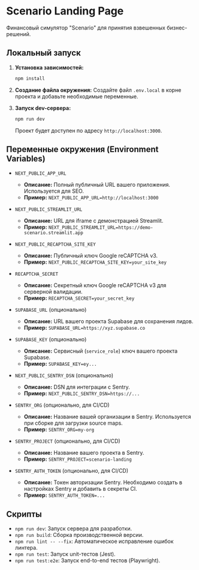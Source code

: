 # Scenario Landing Page

Финансовый симулятор "Scenario" для принятия взвешенных бизнес-решений.

## Локальный запуск

1.  **Установка зависимостей:**
    ```bash
    npm install
    ```

2.  **Создание файла окружения:**
    Создайте файл `.env.local` в корне проекта и добавьте необходимые переменные.

3.  **Запуск dev-сервера:**
    ```bash
    npm run dev
    ```
    Проект будет доступен по адресу `http://localhost:3000`.

## Переменные окружения (Environment Variables)

-   `NEXT_PUBLIC_APP_URL`
    -   **Описание:** Полный публичный URL вашего приложения. Используется для SEO.
    -   **Пример:** `NEXT_PUBLIC_APP_URL=http://localhost:3000`

-   `NEXT_PUBLIC_STREAMLIT_URL`
    -   **Описание:** URL для iframe с демонстрацией Streamlit.
    -   **Пример:** `NEXT_PUBLIC_STREAMLIT_URL=https://demo-scenario.streamlit.app`

-   `NEXT_PUBLIC_RECAPTCHA_SITE_KEY`
    -   **Описание:** Публичный ключ Google reCAPTCHA v3.
    -   **Пример:** `NEXT_PUBLIC_RECAPTCHA_SITE_KEY=your_site_key`

-   `RECAPTCHA_SECRET`
    -   **Описание:** Секретный ключ Google reCAPTCHA v3 для серверной валидации.
    -   **Пример:** `RECAPTCHA_SECRET=your_secret_key`

-   `SUPABASE_URL` (опционально)
    -   **Описание:** URL вашего проекта Supabase для сохранения лидов.
    -   **Пример:** `SUPABASE_URL=https://xyz.supabase.co`

-   `SUPABASE_KEY` (опционально)
    -   **Описание:** Сервисный (`service_role`) ключ вашего проекта Supabase.
    -   **Пример:** `SUPABASE_KEY=ey...`

-   `NEXT_PUBLIC_SENTRY_DSN` (опционально)
    -   **Описание:** DSN для интеграции с Sentry.
    -   **Пример:** `NEXT_PUBLIC_SENTRY_DSN=https://...`

-   `SENTRY_ORG` (опционально, для CI/CD)
    -   **Описание:** Название вашей организации в Sentry. Используется при сборке для загрузки source maps.
    -   **Пример:** `SENTRY_ORG=my-org`

-   `SENTRY_PROJECT` (опционально, для CI/CD)
    -   **Описание:** Название вашего проекта в Sentry.
    -   **Пример:** `SENTRY_PROJECT=scenario-landing`

-   `SENTRY_AUTH_TOKEN` (опционально, для CI/CD)
    -   **Описание:** Токен авторизации Sentry. Необходимо создать в настройках Sentry и добавить в секреты CI.
    -   **Пример:** `SENTRY_AUTH_TOKEN=...`

## Скрипты

-   `npm run dev`: Запуск сервера для разработки.
-   `npm run build`: Сборка производственной версии.
-   `npm run lint -- --fix`: Автоматическое исправление ошибок линтера.
-   `npm run test`: Запуск unit-тестов (Jest).
-   `npm run test:e2e`: Запуск end-to-end тестов (Playwright).
